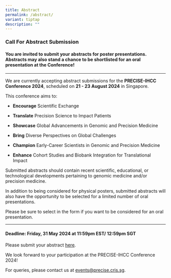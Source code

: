 ```yaml
---
title: Abstract
permalink: /abstract/
variant: tiptap
description: ""
---
```

<h3><strong>Call For Abstract Submission</strong></h3>
<h4>You are invited to submit your abstracts for poster presentations. Abstracts may also stand a chance to be shortlisted for an oral presentation at the Conference!</h4>
<p></p>
<hr>
<p>We are currently accepting abstract submissions for the <strong>PRECISE-IHCC Conference 2024</strong>,
scheduled on <strong>21 - 23 August 2024</strong> in Singapore.</p>
<p>This conference aims to:</p>
<ul data-tight="true" class="tight">
<li>
<p><strong>Encourage</strong> Scientific Exchange</p>
</li>
<li>
<p><strong>Translate</strong> Precision Science to Impact Patients</p>
</li>
<li>
<p><strong>Showcase</strong> Global Advancements in Genomic and Precision
Medicine</p>
</li>
<li>
<p><strong>Bring</strong> Diverse Perspectives on Global Challenges</p>
</li>
<li>
<p><strong>Champion</strong> Early-Career Scientists in Genomic and Precision
Medicine</p>
</li>
<li>
<p><strong>Enhance</strong> Cohort Studies and Biobank Integration for Translational
Impact</p>
</li>
</ul>
<p>Submitted abstracts should contain recent scientific, educational, or
technological developments pertaining to genomic medicine and/or precision
medicine.</p>
<p>In addition to being considered for physical posters, submitted abstracts
will also have the opportunity to be selected for a limited number of oral
presentations.</p>
<p>Please be sure to select in the form if you want to be considered for
an oral presentation.</p>
<hr>
<h4>Deadline: Friday, 31 May 2024 at 11:59pm EST/ 12:59pm SGT</h4>
<p>Please submit your abstract <a href="https://form.gov.sg/65681f27991ea30012ec9845" rel="noopener noreferrer nofollow" target="_blank">here</a>.&nbsp;</p>
<p>We look forward to your participation at the PRECISE-IHCC Conference 2024!</p>
<p>For queries, please contact us at <a href="mailto:events@precise.cris.sg" rel="noopener noreferrer nofollow" target="_blank">events@precise.cris.sg</a>.</p>